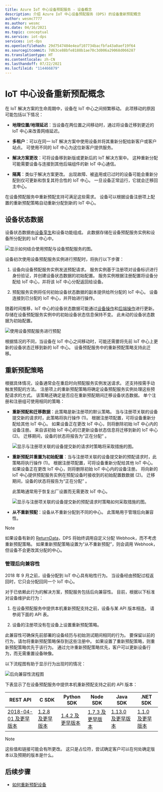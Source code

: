 ```yaml
---
title: Azure IoT 中心设备预配服务 - 设备概念
description: 介绍 Azure IoT 中心设备预配服务 (DPS) 的设备重新预配概念
author: wesmc7777
ms.author: wesmc
ms.date: 04/16/2021
ms.topic: conceptual
ms.service: iot-dps
services: iot-dps
ms.openlocfilehash: 29d7547404e4eaf107734bacfbfa43a0aef19f64
ms.sourcegitcommit: 7d63ce88bfe8188b1ae70c3d006a29068d066287
ms.translationtype: HT
ms.contentlocale: zh-CN
ms.lasthandoff: 07/22/2021
ms.locfileid: "114466879"
---
```

# <a name="iot-hub-device-reprovisioning-concepts"></a>IoT 中心设备重新预配概念

在 IoT 解决方案的生命周期中，设备在 IoT 中心之间频繁移动。 此项移动的原因可能包括以下情况：

* **地理位置/地理延迟**：当设备在两位置之间移动时，通过将设备迁移到更近的 IoT 中心来改善网络延迟。

* **多租户**：可以在同一 IoT 解决方案中使用设备并将其重新分配给新客户或客户站点。 可使用不同的 IoT 中心为这位新客户提供服务。

* **解决方案更改**：可将设备移到新版或更新后的 IoT 解决方案中。 这种重新分配可能需要设备与连接到其他后端组件的新 IoT 中心通信。

* **隔离**：类似于解决方案更改。 出现故障、被盗用或已过时的设备可能会重新分配到仅可更新和恢复其符合性的 IoT 中心。 一旦设备正常运行，它就会迁移回主中心。

在设备预配服务中重新预配支持可满足这些需求。 设备可以根据设备注册项上配置的重新预配策略自动重新分配到新的 IoT 中心。

## <a name="device-state-data"></a>设备状态数据

设备状态数据由[设备孪生](../iot-hub/iot-hub-devguide-device-twins.md)和设备功能组成。 此数据存储在设备预配服务实例和设备所分配到的 IoT 中心中。

![显示如何结合使用预配与设备预配服务的图。](./media/concepts-device-reprovisioning/dps-provisioning.png)

设备初次使用设备预配服务实例进行预配时，将执行以下步骤：

1. 设备向设备预配服务实例发送预配请求。 服务实例基于注册项对设备标识进行身份验证，并创建设备状态数据的初始配置。 服务实例根据注册配置将设备分配给 IoT 中心，并将该 IoT 中心分配返回给设备。

2. 预配服务实例将任何初始设备状态数据的副本提供给所分配的 IoT 中心。 设备连接到已分配的 IoT 中心，并开始进行操作。

随着时间推移，IoT 中心的设备状态数据可能通过[设备操作](../iot-hub/iot-hub-devguide-device-twins.md#device-operations)和[后端操作](../iot-hub/iot-hub-devguide-device-twins.md#back-end-operations)进行更新。 存储在设备预配服务实例中的初始设备状态信息保持不变。 此未动的设备状态数据为初始配置。

![使用设备预配服务进行预配](./media/concepts-device-reprovisioning/dps-provisioning-2.png)

根据情况的不同，当设备在 IoT 中心之间移动时，可能还需要将先前 IoT 中心上更新的设备状态迁移到新的 IoT 中心。 设备预配服务中的重新预配策略支持此迁移。

## <a name="reprovisioning-policies"></a>重新预配策略

根据具体情况，设备通常会在重启时向预配服务实例发送请求。 还支持按需手动触发预配的方法。 注册项上的重新预配策略将确定设备预配服务实例处理这些预配请求的方式。 该策略还确定是否应在重新预配期间迁移设备状态数据。 单个注册和注册组可使用相同的策略：

* **重新预配和迁移数据**：此策略是新注册项的默认策略。 当与注册项关联的设备提交新的请求时，此策略将执行操作 (1)。 根据注册项配置，可将设备重新分配给其他 IoT 中心。 如果设备正在更改 IoT 中心，则将删除初始 IoT 中心内的设备注册。 来自该初始 IoT 中心的已更新设备状态信息将迁移到新的 IoT 中心 (2)。 迁移期间，设备的状态将报告为“正在分配”  。

    ![显示与注册项关联的设备提交新的请求时策略将采取措施的图。](./media/concepts-device-reprovisioning/dps-reprovisioning-migrate.png)

* **重新预配并重置为初始配置**：当与注册项关联的设备提交新的预配请求时，此策略将执行操作 (1)。 根据注册项配置，可将设备重新分配给其他 IoT 中心。 如果设备正在更改 IoT 中心，则将删除初始 IoT 中心内的设备注册。 将向新的 IoT 中心提供预配服务实例在预配设备时接收到的初始配置数数据 (2)。 迁移期间，设备的状态将报告为“正在分配”  。

    此策略通常用于恢复出厂设置而无需更改 IoT 中心。

    ![显示与注册项关联的设备提交新的预配请求时策略如何采取措施的图。](./media/concepts-device-reprovisioning/dps-reprovisioning-reset.png)

* **从不重新预配**：设备从不重新分配到不同的中心。 此策略用于管理后向兼容性。

> [!NOTE]
> 如果设备有新的 [ReturnData](how-to-send-additional-data.md)，DPS 将始终调用自定义分配 Webhook，而不考虑重新预配策略。 如果重新预配策略设置为“从不重新预配”，则会调用 Webhook，但设备不会更改其分配的中心。

### <a name="managing-backwards-compatibility"></a>管理后向兼容性

2018 年 9 月之前，设备分配到 IoT 中心具有粘性行为。 当设备经由预配过程返回时，它只会分配回同一个 IoT 中心。

对于已依赖此行为的解决方案，预配服务包括后向兼容性。 目前，根据以下标准对设备维护此行为：

1. 在设备预配服务中提供本机重新预配支持之前，设备与某 API 版本相连。 请参阅下面的 API 表。

2. 设备的注册项没有在设备上设置重新预配策略。

此兼容性可确保先前部署的设备经历与初始测试期间相同的行为。 要保留以前的行为，请勿将重新预配策略保存到这些注册中。 如果设置了重新预配策略，则重新预配策略优先于该行为。 通过允许重新预配策略优先，客户可以更新设备行为，而无需重置设备映像。

以下流程图有助于显示行为出现时的情况：

![后向兼容性流程图](./media/concepts-device-reprovisioning/reprovisioning-compatibility-flow.png)

下表显示了在设备预配服务中提供本机重新预配支持之前的 API 版本：

| REST API | C SDK | Python SDK |  Node SDK | Java SDK | .NET SDK |
| -------- | ----- | ---------- | --------- | -------- | -------- |
| [2018-04-01 及更早版本](/rest/api/iot-dps/service/individual-enrollment/create-or-update#uri-parameters) | [1.2.8 及更早版本](https://github.com/Azure/azure-iot-sdk-c/blob/master/version.txt) | [1.4.2 及更早版本](https://github.com/Azure/azure-iot-sdk-python/blob/0a549f21f7f4fc24bc036c1d2d5614e9544a9667/device/iothub_client_python/src/iothub_client_python.cpp#L53) | [1.7.3 及更早版本](https://github.com/Azure/azure-iot-sdk-node/blob/074c1ac135aebb520d401b942acfad2d58fdc07f/common/core/package.json#L3) | [1.13.0 及更早版本](https://github.com/Azure/azure-iot-sdk-java/blob/794c128000358b8ed1c4cecfbf21734dd6824de9/device/iot-device-client/pom.xml#L7) | [1.1.0 及更早版本](https://github.com/Azure/azure-iot-sdk-csharp/blob/9f7269f4f61cff3536708cf3dc412a7316ed6236/provisioning/device/src/Microsoft.Azure.Devices.Provisioning.Client.csproj#L20)

> [!NOTE]
> 这些值和链接可能会有所更改。 这只是占位符，尝试确定客户可以在何处确定版本以及预期的版本是什么。

## <a name="next-steps"></a>后续步骤

* [如何重新预配设备](how-to-reprovision.md)
